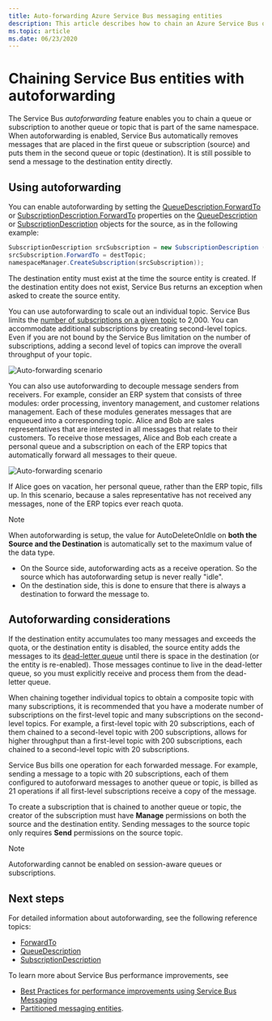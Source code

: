 ```yaml
---
title: Auto-forwarding Azure Service Bus messaging entities
description: This article describes how to chain an Azure Service Bus queue or subscription to another queue or topic.
ms.topic: article
ms.date: 06/23/2020
---
```


# Chaining Service Bus entities with autoforwarding

The Service Bus *autoforwarding* feature enables you to chain a queue or subscription to another queue or topic that is part of the same namespace. When autoforwarding is enabled, Service Bus automatically removes messages that are placed in the first queue or subscription (source) and puts them in the second queue or topic (destination). It is still possible to send a message to the destination entity directly.

## Using autoforwarding

You can enable autoforwarding by setting the [QueueDescription.ForwardTo][QueueDescription.ForwardTo] or [SubscriptionDescription.ForwardTo][SubscriptionDescription.ForwardTo] properties on the [QueueDescription][QueueDescription] or [SubscriptionDescription][SubscriptionDescription] objects for the source, as in the following example:

```csharp
SubscriptionDescription srcSubscription = new SubscriptionDescription (srcTopic, srcSubscriptionName);
srcSubscription.ForwardTo = destTopic;
namespaceManager.CreateSubscription(srcSubscription));
```

The destination entity must exist at the time the source entity is created. If the destination entity does not exist, Service Bus returns an exception when asked to create the source entity.

You can use autoforwarding to scale out an individual topic. Service Bus limits the [number of subscriptions on a given topic](service-bus-quotas.md) to 2,000. You can accommodate additional subscriptions by creating second-level topics. Even if you are not bound by the Service Bus limitation on the number of subscriptions, adding a second level of topics can improve the overall throughput of your topic.

![Auto-forwarding scenario][0]

You can also use autoforwarding to decouple message senders from receivers. For example, consider an ERP system that consists of three modules: order processing, inventory management, and customer relations management. Each of these modules generates messages that are enqueued into a corresponding topic. Alice and Bob are sales representatives that are interested in all messages that relate to their customers. To receive those messages, Alice and Bob each create a personal queue and a subscription on each of the ERP topics that automatically forward all messages to their queue.

![Auto-forwarding scenario][1]

If Alice goes on vacation, her personal queue, rather than the ERP topic, fills up. In this scenario, because a sales representative has not received any messages, none of the ERP topics ever reach quota.

> [!NOTE]
> When autoforwarding is setup, the value for AutoDeleteOnIdle on **both the Source and the Destination** is automatically set to the maximum value of the data type.
> 
>   - On the Source side, autoforwarding acts as a receive operation. So the source which has autoforwarding setup is never really "idle".
>   - On the destination side, this is done to ensure that there is always a destination to forward the message to.

## Autoforwarding considerations

If the destination entity accumulates too many messages and exceeds the quota, or the destination entity is disabled, the source entity adds the messages to its [dead-letter queue](service-bus-dead-letter-queues.md) until there is space in the destination (or the entity is re-enabled). Those messages continue to live in the dead-letter queue, so you must explicitly receive and process them from the dead-letter queue.

When chaining together individual topics to obtain a composite topic with many subscriptions, it is recommended that you have a moderate number of subscriptions on the first-level topic and many subscriptions on the second-level topics. For example, a first-level topic with 20 subscriptions, each of them chained to a second-level topic with 200 subscriptions, allows for higher throughput than a first-level topic with 200 subscriptions, each chained to a second-level topic with 20 subscriptions.

Service Bus bills one operation for each forwarded message. For example, sending a message to a topic with 20 subscriptions, each of them configured to autoforward messages to another queue or topic, is billed as 21 operations if all first-level subscriptions receive a copy of the message.

To create a subscription that is chained to another queue or topic, the creator of the subscription must have **Manage** permissions on both the source and the destination entity. Sending messages to the source topic only requires **Send** permissions on the source topic.

> [!Note]
> Autoforwarding cannot be enabled on session-aware queues or subscriptions.

## Next steps

For detailed information about autoforwarding, see the following reference topics:

* [ForwardTo][QueueDescription.ForwardTo]
* [QueueDescription][QueueDescription]
* [SubscriptionDescription][SubscriptionDescription]

To learn more about Service Bus performance improvements, see 

* [Best Practices for performance improvements using Service Bus Messaging](service-bus-performance-improvements.md)
* [Partitioned messaging entities][Partitioned messaging entities].

[QueueDescription.ForwardTo]: /dotnet/api/microsoft.servicebus.messaging.queuedescription.forwardto#Microsoft_ServiceBus_Messaging_QueueDescription_ForwardTo
[SubscriptionDescription.ForwardTo]: /dotnet/api/microsoft.servicebus.messaging.subscriptiondescription.forwardto#Microsoft_ServiceBus_Messaging_SubscriptionDescription_ForwardTo
[QueueDescription]: /dotnet/api/microsoft.servicebus.messaging.queuedescription
[SubscriptionDescription]: /dotnet/api/microsoft.servicebus.messaging.queuedescription
[0]: ./media/service-bus-auto-forwarding/IC628631.gif
[1]: ./media/service-bus-auto-forwarding/IC628632.gif
[Partitioned messaging entities]: service-bus-partitioning.md
